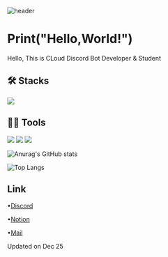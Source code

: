 ![header](https://capsule-render.vercel.app/api?type=waving&color=0:EEFF00,100:a82da8&height=200&section=header&text=CLoud%20Github&fontSize=70&fontColor=d6ace6)

# Print("Hello,World!")
Hello, This is CLoud
Discord Bot Developer & Student

## 🛠️ Stacks
<img src="https://img.shields.io/badge/Python-3766AB?style=flat-square&logo=Python&logoColor=white"/>

## 💪🏼 Tools
<img src="https://img.shields.io/badge/Visual Studio Code-007ACC?style=flat-square&logo=Visual Studio Code&logoColor=white"/> <img src="https://img.shields.io/badge/GitHub-181717?style=flat-square&logo=GitHub&logoColor=white"/> <img src="https://img.shields.io/badge/replit-F26207?style=flat-square&logo=replit&logoColor=white"/>

![Anurag's GitHub stats](https://github-readme-stats.vercel.app/api?username=clwlgur&show_icons=true&theme=tokyonight)

![Top Langs](https://github-readme-stats.vercel.app/api/top-langs/?username=clwlgur&layout=compact&theme=tokyonight)

## Link
•[Discord](https://discord.com/channels/@cloud2077_)

•[Notion](https://pickled-emperor-9ab.notion.site/e73cfebf5e174793a71b2e42caf59c17?pvs=4)

•[Mail](cloudspace1123@outlook.kr)

Updated on Dec 25

